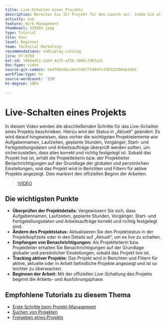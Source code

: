```yaml
---
title: Live-Schalten eines Projekts
description: Bereiten Sie Ihr Projekt für den Launch vor, indem Sie alle wichtigen Details überprüfen, den Status auf „Aktuell“ setzen und Benachrichtigungen und Berichte aktivieren, um die Arbeit offiziell zu beginnen.
activity: use
feature: Work Management
thumbnail: 335093.jpeg
type: Tutorial
role: User
level: Beginner
team: Technical Marketing
recommendations: noDisplay,catalog
jira: KT-8780
exl-id: 100aed51-2ab4-4a75-af2b-1860c7463a3c
doc-type: video
source-git-commit: bbdf99c6bc1be714077fd94fc3f8325394de36b3
workflow-type: ht
source-wordcount: '239'
ht-degree: 100%

---
```


# Live-Schalten eines Projekts

In diesem Video werden die abschließenden Schritte für das Live-Schalten eines Projekts beschrieben. Hierzu wird der Status in „Aktuell“ geändert. Es wird darauf hingewiesen, dass vorher die wichtigsten Projektelemente wie Aufgabennamen, Laufzeiten, geplante Stunden, Vorgänger, Start- und Fertigstellungsdaten und Arbeitsaufträge überprüft werden sollten, um sicherzustellen, dass alles korrekt und richtig festgelegt ist. Sobald das Projekt live ist, erhält die Projektleiterin bzw. der Projektleiter Benachrichtigungen auf der Grundlage der globalen und persönlichen Einstellungen, und das Projekt wird in Berichten und Filtern für aktive Projekte angezeigt. Dies markiert den offiziellen Beginn der Arbeiten. 

>[!VIDEO](https://video.tv.adobe.com/v/335093/?quality=12&learn=on&enablevpops=1)

## Die wichtigsten Punkte

* **Überprüfen der Projektdetails:** Vergewissern Sie sich, dass Aufgabennamen, Laufzeiten, geplante Stunden, Vorgänger, Start- und Fertigstellungsdaten und Arbeitsaufträge korrekt und richtig festgelegt sind. 
* **Ändern des Projektstatus:** Aktualisieren Sie den Projektstatus in der Projektkopfzeile oder in den Details auf „Aktuell“, um es live zu schalten.
* **Empfangen von Benachrichtigungen:** Als Projektleiterin bzw. Projektleiter erhalten Sie Benachrichtigungen auf der Grundlage globaler und persönlicher Einstellungen, sobald das Projekt live ist. 
* **Tracking aktiver Projekte:** Das Projekt wird in Berichten und Filtern für aktive, aktuelle oder in Arbeit befindliche Projekte angezeigt und ist so leichter zu überwachen. 
* **Beginnen der Arbeit:** Mit der offiziellen Live-Schaltung des Projekts beginnt die Arbeits- und Ausführungsphase. 



## Empfohlene Tutorials zu diesem Thema

* [Erste Schritte beim Projekt-Management](/help/manage-work/projects/getting-started-manage-a-project.md)
* [Suchen von Projekten](/help/manage-work/projects/find-projects.md)
* [Freigeben eines Projekts](/help/manage-work/projects/share-a-project.md)
